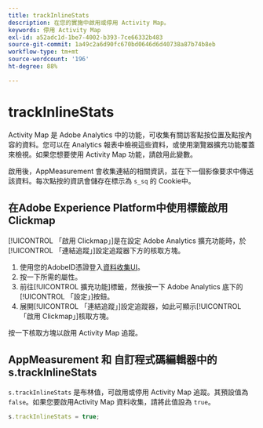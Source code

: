 ```yaml
---
title: trackInlineStats
description: 在您的實施中啟用或停用 Activity Map。
keywords: 停用 Activity Map
exl-id: a52adc1d-1be7-4002-b393-7ce66332b483
source-git-commit: 1a49c2a6d90fc670bd0646d6d40738a87b74b8eb
workflow-type: tm+mt
source-wordcount: '196'
ht-degree: 88%

---
```


# trackInlineStats

Activity Map 是 Adobe Analytics 中的功能，可收集有關訪客點按位置及點按內容的資料。您可以在 Analytics 報表中檢視這些資料，或使用瀏覽器擴充功能覆蓋來檢視。如果您想要使用 Activity Map 功能，請啟用此變數。

啟用後，AppMeasurement 會收集連結的相關資訊，並在下一個影像要求中傳送該資料。每次點按的資訊會儲存在標示為 `s_sq` 的 Cookie中。

## 在Adobe Experience Platform中使用標籤啟用Clickmap

[!UICONTROL 「啟用 Clickmap」]是在設定 Adobe Analytics 擴充功能時，於[!UICONTROL 「連結追蹤」]設定追蹤器下方的核取方塊。

1. 使用您的AdobeID憑證登入[資料收集UI](https://experience.adobe.com/data-collection)。
2. 按一下所需的屬性。
3. 前往[!UICONTROL 擴充功能]標籤，然後按一下 Adobe Analytics 底下的[!UICONTROL 「設定」]按鈕。
4. 展開[!UICONTROL 「連結追蹤」]設定追蹤器，如此可顯示[!UICONTROL 「啟用 Clickmap」]核取方塊。

按一下核取方塊以啟用 Activity Map 追蹤。

## AppMeasurement 和 自訂程式碼編輯器中的 s.trackInlineStats

`s.trackInlineStats` 是布林值，可啟用或停用 Activity Map 追蹤。其預設值為 `false`。如果您要啟用Activity Map 資料收集，請將此值設為 `true`。

```js
s.trackInlineStats = true;
```
